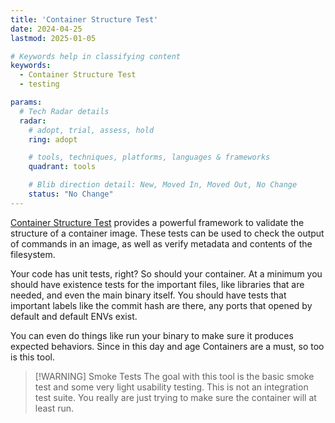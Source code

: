 ```yaml
---
title: 'Container Structure Test'
date: 2024-04-25
lastmod: 2025-01-05

# Keywords help in classifying content
keywords:
  - Container Structure Test
  - testing

params:
  # Tech Radar details
  radar:
    # adopt, trial, assess, hold
    ring: adopt

    # tools, techniques, platforms, languages & frameworks
    quadrant: tools

    # Blib direction detail: New, Moved In, Moved Out, No Change
    status: "No Change"
---
```


[Container Structure Test](https://github.com/GoogleContainerTools/container-structure-test) provides a powerful framework to validate the structure of a container image. These tests can be used to check the output of commands in an image, as well as verify metadata and contents of the filesystem.

Your code has unit tests, right?  So should your container.  At a minimum you should have existence tests for the important files, like libraries that are needed, and even the main binary itself.  You should have tests that important labels like the commit hash are there, any ports that opened by default and default ENVs exist.

You can even do things like run your binary to make sure it produces expected behaviors.  Since in this day and age Containers are a must, so too is this tool.

<!--more-->

> [!WARNING] Smoke Tests
> The goal with this tool is the basic smoke test and some very light usability testing.  This is not an integration test suite.  You really are just trying to make sure the container will at least run.
